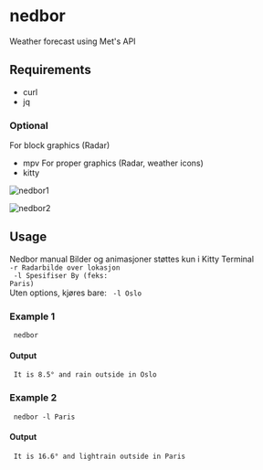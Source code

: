# nedbor
Weather forecast using Met's API

## Requirements
* curl
* jq
### Optional
For block graphics (Radar)

* mpv
For proper graphics (Radar, weather icons)
* kitty 


![nedbor1](https://user-images.githubusercontent.com/35223282/196426486-1015e7e6-8792-496b-8839-404fa05b6158.gif) <br>

![nedbor2](https://user-images.githubusercontent.com/35223282/196426502-6d95c94d-d86c-4d47-9fd1-200539dac35a.gif)


## Usage

Nedbor manual
 Bilder og animasjoner støttes kun i Kitty Terminal<br>
 <code>-r Radarbilde over lokasjon<br>
 -l Spesifiser By (feks: Paris)<br></code>
 Uten options, kjøres bare: <code> -l Oslo </code>

### Example 1
<code> nedbor </code>
#### Output 
<code> It is 8.5° and rain outside in Oslo </code>

### Example 2
<code> nedbor -l Paris </code>
#### Output
<code> It is 16.6° and lightrain outside in Paris </code>
